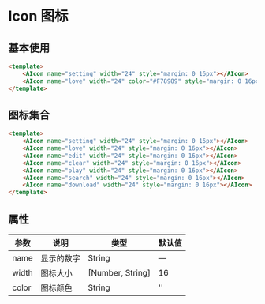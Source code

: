 <script>
    import AIcon from '@/components/icon';
    
    export default {
        components: { AIcon },
    };
</script>

# Icon 图标

## 基本使用

<AIcon name="setting" width="24" style="margin: 0 16px"></AIcon>
<AIcon name="love" width="24" color="#F78989" style="margin: 0 16px"></AIcon>

```html
<template>
    <AIcon name="setting" width="24" style="margin: 0 16px"></AIcon>
    <AIcon name="love" width="24" color="#F78989" style="margin: 0 16px"></AIcon>
</template>
```

## 图标集合

<AIcon name="setting" width="24" style="margin: 0 16px"></AIcon>
<AIcon name="love" width="24" style="margin: 0 16px"></AIcon>
<AIcon name="edit" width="24" style="margin: 0 16px"></AIcon>
<AIcon name="clear" width="24" style="margin: 0 16px"></AIcon>
<AIcon name="play" width="24" style="margin: 0 16px"></AIcon>
<AIcon name="search" width="24" style="margin: 0 16px"></AIcon>
<AIcon name="download" width="24" style="margin: 0 16px"></AIcon>

```html
<template>
    <AIcon name="setting" width="24" style="margin: 0 16px"></AIcon>
    <AIcon name="love" width="24" style="margin: 0 16px"></AIcon>
    <AIcon name="edit" width="24" style="margin: 0 16px"></AIcon>
    <AIcon name="clear" width="24" style="margin: 0 16px"></AIcon>
    <AIcon name="play" width="24" style="margin: 0 16px"></AIcon>
    <AIcon name="search" width="24" style="margin: 0 16px"></AIcon>
    <AIcon name="download" width="24" style="margin: 0 16px"></AIcon>
</template>
```

## 属性

| 参数 | 说明 | 类型 | 默认值 |
|------|------|------|------|
| name | 显示的数字 | String  | — |
| width | 图标大小 | [Number, String] | 16 |
| color | 图标颜色 | String | '' |

